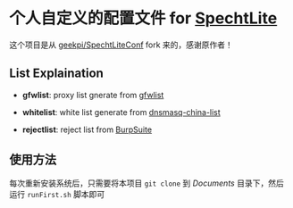 # 个人自定义的配置文件 for [SpechtLite](https://github.com/zhuhaow/SpechtLite)

这个项目是从  [geekpi/SpechtLiteConf](https://github.com/geekpi/SpechtLiteConf)  fork 来的，感谢原作者！

## List Explaination

- **gfwlist**: proxy list gnerate from [gfwlist](https://raw.githubusercontent.com/gfwlist/gfwlist/master/gfwlist.txt)

- **whitelist**: white list generate from [dnsmasq-china-list](https://github.com/felixonmars/dnsmasq-china-list)

- **rejectlist**: reject list from [BurpSuite](https://raw.githubusercontent.com/BurpSuite/CloudGate-RuleList/master/Rule/REJECT)

## 使用方法

每次重新安装系统后，只需要将本项目 `git clone` 到 *Documents* 目录下，然后运行 `runFirst.sh`  脚本即可
